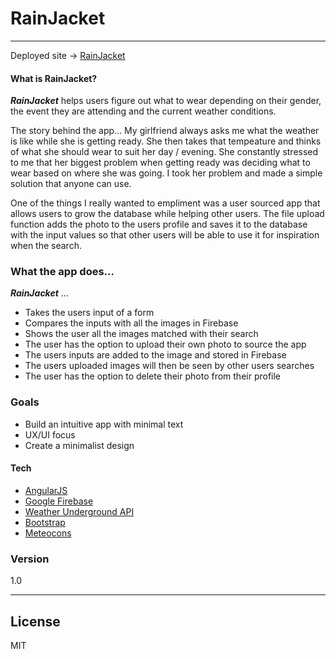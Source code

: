 # RainJacket
---
Deployed site -> [RainJacket](carter-harris.github.io/RainJacket)

#### What is RainJacket?
***RainJacket*** helps users figure out what to wear
depending on their gender, the event they are attending and the current weather conditions.

The story behind the app... My girlfriend always asks me what the weather is like while she is getting ready. She then takes that tempeature and thinks of what she should wear to suit her day / evening. She constantly stressed to me that her biggest problem when getting ready was deciding what to wear based on where she was going. I took her problem and made a simple solution that anyone can use.

One of the things I really wanted to empliment was a user sourced app that allows users to grow the database while helping other users. The file upload function adds the photo to the users profile and saves it to the database with the input values so that other users will be able to use it for inspiration when the search.

### What the app does...
***RainJacket*** ...
 - Takes the users input of a form
 - Compares the inputs with all the images in Firebase
 - Shows the user all the images matched with their search
 - The user has the option to upload their own photo to source the app
 - The users inputs are added to the image and stored in Firebase
 - The users uploaded images will then be seen by other users searches
 - The user has the option to delete their photo from their profile


### Goals
- Build an intuitive app with minimal text
- UX/UI focus
- Create a minimalist design


#### Tech
  - [AngularJS]
  - [Google Firebase]
  - [Weather Underground API]
  - [Bootstrap]
  - [Meteocons]

### Version
1.0

---



License
----


MIT


   [AngularJS]: <http://angularjs.org>
   [jQuery]: <http://jquery.com>
   [Google Firebase]: <https://firebase.google.com>
   [Bootstrap]: <http://getbootstrap.com>
   [Weather Underground API]: <https://www.wunderground.com/weather/api/>
   [Meteocons]: <http://www.alessioatzeni.com/meteocons/>

